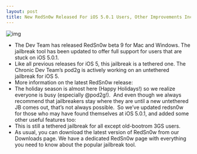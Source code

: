 ```yaml
---
layout: post
title: New RedSn0w Released For iOS 5.0.1 Users, Other Improvements Included
---
```

![img](http://media.idownloadblog.com/wp-content/uploads/2011/11/RedSn0w-logo.jpg)
* The Dev Team has released RedSn0w beta 9 for Mac and Windows. The jailbreak tool has been updated to offer full support for users that are stuck on iOS 5.0.1.
* Like all previous releases for iOS 5, this jailbreak is a tethered one. The Chronic Dev Team’s pod2g is actively working on an untethered jailbreak for iOS 5.
* More information on the latest RedSn0w release:
* The holiday season is almost here (Happy Holidays!) so we realize everyone is busy (especially @pod2g!).  And even though we always recommend that jailbreakers stay where they are until a new untethered JB comes out, that’s not always possible.  So we’ve updated redsn0w for those who may have found themselves at iOS 5.0.1, and added some other useful features too:
* This is still a tethered jailbreak for all except old-bootrom 3GS users.
* As usual, you can download the latest version of RedSn0w from our Downloads page. We have a dedicated RedSn0w page with everything you need to know about the popular jailbreak tool.

